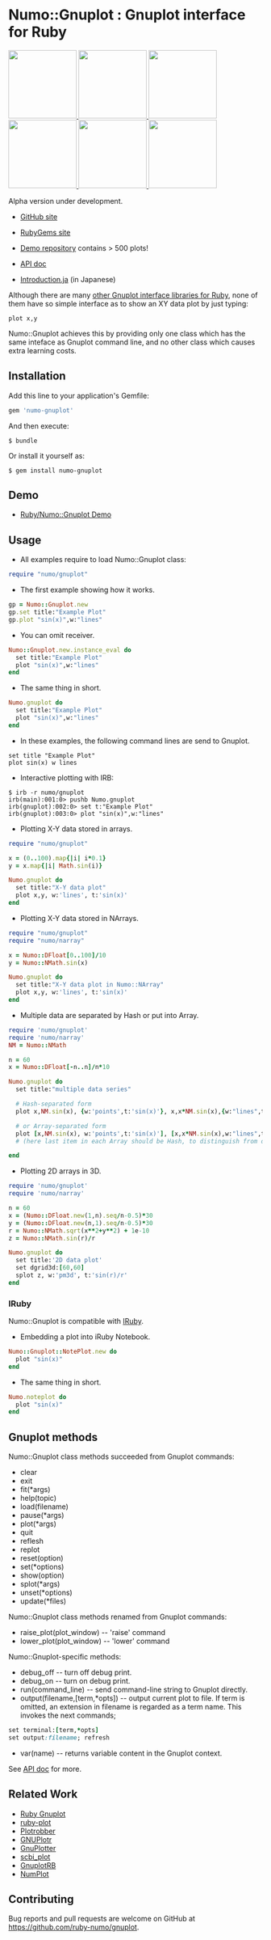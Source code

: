 # Numo::Gnuplot : Gnuplot interface for Ruby

<div class="row">

<a href=https://github.com/ruby-numo/gnuplot-demo/blob/master/gnuplot/md/006histograms/README.md>
<img src="https://raw.githubusercontent.com/ruby-numo/gnuplot-demo/master/gnuplot/md/006histograms/image/006.png" height="135" width="135">
</a>

<a href=https://github.com/ruby-numo/gnuplot-demo/blob/master/gnuplot/md/501rainbow/README.md>
<img src="https://raw.githubusercontent.com/ruby-numo/gnuplot-demo/master/gnuplot/md/501rainbow/image/002.png" height="135" width="135">
</a>

<a href=https://github.com/ruby-numo/gnuplot-demo/blob/master/gnuplot/md/603finance/README.md>
<img src="https://raw.githubusercontent.com/ruby-numo/gnuplot-demo/master/gnuplot/md/603finance/image/013.png" height="135" width="135">
</a>

<a href=https://github.com/ruby-numo/gnuplot-demo/blob/master/gnuplot/md/502rgb_variable/README.md>
<img src="https://raw.githubusercontent.com/ruby-numo/gnuplot-demo/master/gnuplot/md/502rgb_variable/image/006.png" height="135" width="135">
</a>

<a href=https://github.com/ruby-numo/gnuplot-demo/blob/master/gnuplot/md/207hidden2/README.md>
<img src="https://raw.githubusercontent.com/ruby-numo/gnuplot-demo/master/gnuplot/md/207hidden2/image/001.png" height="135" width="135">
</a>

<a href=https://github.com/ruby-numo/gnuplot-demo/blob/master/gnuplot/md/905transparent_solids/README.md>
<img src="https://raw.githubusercontent.com/ruby-numo/gnuplot-demo/master/gnuplot/md/905transparent_solids/image/002.png" height="135" width="135">
</a>

</div>

Alpha version under development.

* [GitHub site](https://github.com/ruby-numo/gnuplot)
* [RubyGems site](https://rubygems.org/gems/numo-gnuplot)
* [Demo repository](https://github.com/ruby-numo/numo-gnuplot-demo) contains > 500 plots!

* [API doc](http://www.rubydoc.info/gems/numo-gnuplot/0.2.1/Numo/Gnuplot)
* [Introduction.ja](https://github.com/ruby-numo/gnuplot/wiki/Introduction.ja) (in Japanese)

Although there are many [other Gnuplot interface libraries for Ruby](https://github.com/ruby-numo/gnuplot#related-work),
none of them have so simple interface as to show an XY data plot by just typing:

    plot x,y

Numo::Gnuplot achieves this by providing only one class which has
the same inteface as Gnuplot command line, and no other class which
causes extra learning costs.

## Installation

Add this line to your application's Gemfile:

```ruby
gem 'numo-gnuplot'
```

And then execute:

    $ bundle

Or install it yourself as:

    $ gem install numo-gnuplot

## Demo

* [Ruby/Numo::Gnuplot Demo](https://github.com/ruby-numo/numo-gnuplot-demo)

## Usage

* All examples require to load Numo::Gnuplot class:

```ruby
require "numo/gnuplot"
```

* The first example showing how it works.

```ruby
gp = Numo::Gnuplot.new
gp.set title:"Example Plot"
gp.plot "sin(x)",w:"lines"
```

* You can omit receiver.

```ruby
Numo::Gnuplot.new.instance_eval do
  set title:"Example Plot"
  plot "sin(x)",w:"lines"
end
```

* The same thing in short.

```ruby
Numo.gnuplot do
  set title:"Example Plot"
  plot "sin(x)",w:"lines"
end
```

* In these examples, the following command lines are send to Gnuplot.

```
set title "Example Plot"
plot sin(x) w lines
```

* Interactive plotting with IRB:

```
$ irb -r numo/gnuplot
irb(main):001:0> pushb Numo.gnuplot
irb(gnuplot):002:0> set t:"Example Plot"
irb(gnuplot):003:0> plot "sin(x)",w:"lines"
```

* Plotting X-Y data stored in arrays.

```ruby
require "numo/gnuplot"

x = (0..100).map{|i| i*0.1}
y = x.map{|i| Math.sin(i)}

Numo.gnuplot do
  set title:"X-Y data plot"
  plot x,y, w:'lines', t:'sin(x)'
end
```

* Plotting X-Y data stored in NArrays.

```ruby
require "numo/gnuplot"
require "numo/narray"

x = Numo::DFloat[0..100]/10
y = Numo::NMath.sin(x)

Numo.gnuplot do
  set title:"X-Y data plot in Numo::NArray"
  plot x,y, w:'lines', t:'sin(x)'
end
```

* Multiple data are separated by Hash or put into Array.

```ruby
require 'numo/gnuplot'
require 'numo/narray'
NM = Numo::NMath

n = 60
x = Numo::DFloat[-n..n]/n*10

Numo.gnuplot do
  set title:"multiple data series"

  # Hash-separated form
  plot x,NM.sin(x), {w:'points',t:'sin(x)'}, x,x*NM.sin(x),{w:"lines",t:'x*sin(x)'}

  # or Array-separated form
  plot [x,NM.sin(x), w:'points',t:'sin(x)'], [x,x*NM.sin(x),w:"lines",t:'x*sin(x)']
  # (here last item in each Array should be Hash, to distinguish from data array)

end
```

* Plotting 2D arrays in 3D.

```ruby
require 'numo/gnuplot'
require 'numo/narray'

n = 60
x = (Numo::DFloat.new(1,n).seq/n-0.5)*30
y = (Numo::DFloat.new(n,1).seq/n-0.5)*30
r = Numo::NMath.sqrt(x**2+y**2) + 1e-10
z = Numo::NMath.sin(r)/r

Numo.gnuplot do
  set title:'2D data plot'
  set dgrid3d:[60,60]
  splot z, w:'pm3d', t:'sin(r)/r'
end
```

### IRuby
Numo::Gnuplot is compatible with [IRuby](https://github.com/SciRuby/iruby/).

* Embedding a plot into iRuby Notebook.

```ruby
Numo::Gnuplot::NotePlot.new do
  plot "sin(x)"
end
```

* The same thing in short.

```ruby
Numo.noteplot do
  plot "sin(x)"
end
```

## Gnuplot methods

Numo::Gnuplot class methods succeeded from Gnuplot commands:

* clear
* exit
* fit(*args)
* help(topic)
* load(filename)
* pause(*args)
* plot(*args)
* quit
* reflesh
* replot
* reset(option)
* set(*options)
* show(option)
* splot(*args)
* unset(*options)
* update(*files)

Numo::Gnuplot class methods renamed from Gnuplot commands:

* raise_plot(plot_window) -- 'raise' command
* lower_plot(plot_window) -- 'lower' command

Numo::Gnuplot-specific methods:

* debug_off  -- turn off debug print.
* debug_on  -- turn on debug print.
* run(command_line) -- send command-line string to Gnuplot directly.
* output(filename,[term,*opts]) -- output current plot to file. If term is omitted, an extension in filename is regarded as a term name. This invokes the next commands;
```ruby
set terminal:[term,*opts]
set output:filename; refresh
```
* var(name) -- returns variable content in the Gnuplot context.

See [API doc](http://www.rubydoc.info/gems/numo-gnuplot/Numo/Gnuplot) for more.

## Related Work

* [Ruby Gnuplot](https://github.com/rdp/ruby_gnuplot)
* [ruby-plot](https://github.com/davor/ruby-plot)
* [Plotrobber](https://github.com/elitheeli/plotrobber)
* [GNUPlotr](https://github.com/pbosetti/gnuplotr)
* [GnuPlotter](https://github.com/maasha/gnuplotter)
* [scbi_plot](https://rubygems.org/gems/scbi_plot)
* [GnuplotRB](https://github.com/dilcom/gnuplotrb)
* [NumPlot](https://rubygems.org/gems/numplot)

## Contributing

Bug reports and pull requests are welcome on GitHub at
https://github.com/ruby-numo/gnuplot.
